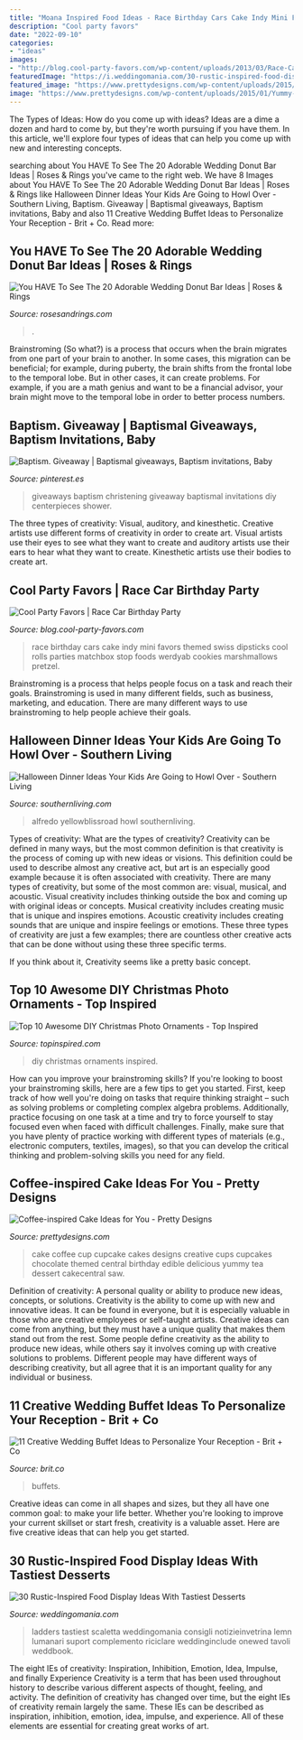 ```yaml
---
title: "Moana Inspired Food Ideas - Race Birthday Cars Cake Indy Mini Favors Themed Swiss Dipsticks Cool Rolls Parties Matchbox Stop Foods Werdyab Cookies Marshmallows Pretzel"
description: "Cool party favors"
date: "2022-09-10"
categories:
- "ideas"
images:
- "http://blog.cool-party-favors.com/wp-content/uploads/2013/03/Race-Car-Party-Food-1024x680.jpg"
featuredImage: "https://i.weddingomania.com/30-rustic-inspired-food-display-ideas-with-tastiest-desserts-24.jpg"
featured_image: "https://www.prettydesigns.com/wp-content/uploads/2015/01/Yummy-Cupcake.jpeg"
image: "https://www.prettydesigns.com/wp-content/uploads/2015/01/Yummy-Cupcake.jpeg"
---
```



The Types of Ideas: How do you come up with ideas?
Ideas are a dime a dozen and hard to come by, but they're worth pursuing if you have them. In this article, we'll explore four types of ideas that can help you come up with new and interesting concepts.

	

		
searching about You HAVE To See The 20 Adorable Wedding Donut Bar Ideas | Roses &amp; Rings you've came to the right web. We have 8 Images about You HAVE To See The 20 Adorable Wedding Donut Bar Ideas | Roses &amp; Rings like Halloween Dinner Ideas Your Kids Are Going to Howl Over - Southern Living, Baptism. Giveaway | Baptismal giveaways, Baptism invitations, Baby and also 11 Creative Wedding Buffet Ideas to Personalize Your Reception - Brit + Co. Read more:
		
    
## You HAVE To See The 20 Adorable Wedding Donut Bar Ideas | Roses &amp; Rings

<img loading=lazy src="http://www.rosesandrings.com/wp-content/uploads/2018/01/Donut-wall-wedding-desset-bar-e1577029472397.jpg" onerror="this.onerror=null;this.src='https://tse2.mm.bing.net/th?id=OIP.2io_hj12NndCF8dY1EB0-AHaLH&amp;pid=15.1';" alt="You HAVE To See The 20 Adorable Wedding Donut Bar Ideas | Roses &amp; Rings">

_Source: rosesandrings.com_

>. 

	

Brainstroming (So what?) is a process that occurs when the brain migrates from one part of your brain to another. In some cases, this migration can be beneficial; for example, during puberty, the brain shifts from the frontal lobe to the temporal lobe. But in other cases, it can create problems. For example, if you are a math genius and want to be a financial advisor, your brain might move to the temporal lobe in order to better process numbers.

    
## Baptism. Giveaway | Baptismal Giveaways, Baptism Invitations, Baby

<img loading=lazy src="https://i.pinimg.com/736x/8f/8d/ae/8f8daedec59de26914e6c0bf76c36434--christening-giveaways.jpg" onerror="this.onerror=null;this.src='https://tse2.mm.bing.net/th?id=OIP.T901H8mE1G1Vip6F9_8VrAHaLH&amp;pid=15.1';" alt="Baptism. Giveaway | Baptismal giveaways, Baptism invitations, Baby">

_Source: pinterest.es_

>giveaways baptism christening giveaway baptismal invitations diy centerpieces shower. 

	

The three types of creativity: Visual, auditory, and kinesthetic.
Creative artists use different forms of creativity in order to create art. Visual artists use their eyes to see what they want to create and auditory artists use their ears to hear what they want to create. Kinesthetic artists use their bodies to create art.

    
## Cool Party Favors | Race Car Birthday Party

<img loading=lazy src="http://blog.cool-party-favors.com/wp-content/uploads/2013/03/Race-Car-Party-Food-1024x680.jpg" onerror="this.onerror=null;this.src='https://tse2.mm.bing.net/th?id=OIP.-akRlkAzzTTn8oWfIsWKEAHaE6&amp;pid=15.1';" alt="Cool Party Favors | Race Car Birthday Party">

_Source: blog.cool-party-favors.com_

>race birthday cars cake indy mini favors themed swiss dipsticks cool rolls parties matchbox stop foods werdyab cookies marshmallows pretzel. 

	

Brainstroming is a process that helps people focus on a task and reach their goals. Brainstroming is used in many different fields, such as business, marketing, and education. There are many different ways to use brainstroming to help people achieve their goals.

    
## Halloween Dinner Ideas Your Kids Are Going To Howl Over - Southern Living

<img loading=lazy src="https://img1.southernliving.timeinc.net/sites/default/files/styles/responsive_etr_gallery_desktop_portrait/public/image/2017/05/main/creamy-pumpkin-alfredo.jpg?itok=XlpmQw88" onerror="this.onerror=null;this.src='https://tse3.mm.bing.net/th?id=OIP.nl55qVE1jIxmEjq3d0tTZgHaLH&amp;pid=15.1';" alt="Halloween Dinner Ideas Your Kids Are Going to Howl Over - Southern Living">

_Source: southernliving.com_

>alfredo yellowblissroad howl southernliving. 

	

Types of creativity: What are the types of creativity?
Creativity can be defined in many ways, but the most common definition is that creativity is the process of coming up with new ideas or visions. This definition could be used to describe almost any creative act, but art is an especially good example because it is often associated with creativity.
There are many types of creativity, but some of the most common are: visual, musical, and acoustic. Visual creativity includes thinking outside the box and coming up with original ideas or concepts. Musical creativity includes creating music that is unique and inspires emotions. Acoustic creativity includes creating sounds that are unique and inspire feelings or emotions. These three types of creativity are just a few examples; there are countless other creative acts that can be done without using these three specific terms.

If you think about it, Creativity seems like a pretty basic concept.

    
## Top 10 Awesome DIY Christmas Photo Ornaments - Top Inspired

<img loading=lazy src="https://www.topinspired.com/wp-content/uploads/2013/12/awesome-diy-christmas-photo-ornaments_01-683x1024.jpeg" onerror="this.onerror=null;this.src='https://tse1.mm.bing.net/th?id=OIP.83nyLE_g5Q7aunPxmVHzKAHaLG&amp;pid=15.1';" alt="Top 10 Awesome DIY Christmas Photo Ornaments - Top Inspired">

_Source: topinspired.com_

>diy christmas ornaments inspired. 

	

How can you improve your brainstroming skills?
If you're looking to boost your brainstroming skills, here are a few tips to get you started. First, keep track of how well you're doing on tasks that require thinking straight – such as solving problems or completing complex algebra problems. Additionally, practice focusing on one task at a time and try to force yourself to stay focused even when faced with difficult challenges. Finally, make sure that you have plenty of practice working with different types of materials (e.g., electronic computers, textiles, images), so that you can develop the critical thinking and problem-solving skills you need for any field.

    
## Coffee-inspired Cake Ideas For You - Pretty Designs

<img loading=lazy src="https://www.prettydesigns.com/wp-content/uploads/2015/01/Yummy-Cupcake.jpeg" onerror="this.onerror=null;this.src='https://tse4.mm.bing.net/th?id=OIP.dxYiKz-P6ooUhF_oKqeCAQHaLG&amp;pid=15.1';" alt="Coffee-inspired Cake Ideas for You - Pretty Designs">

_Source: prettydesigns.com_

>cake coffee cup cupcake cakes designs creative cups cupcakes chocolate themed central birthday edible delicious yummy tea dessert cakecentral saw. 

	

Definition of creativity: A personal quality or ability to produce new ideas, concepts, or solutions.
Creativity is the ability to come up with new and innovative ideas. It can be found in everyone, but it is especially valuable in those who are creative employees or self-taught artists. Creative ideas can come from anything, but they must have a unique quality that makes them stand out from the rest. Some people define creativity as the ability to produce new ideas, while others say it involves coming up with creative solutions to problems. Different people may have different ways of describing creativity, but all agree that it is an important quality for any individual or business.

    
## 11 Creative Wedding Buffet Ideas To Personalize Your Reception - Brit + Co

<img loading=lazy src="https://www.brit.co/media-library/eyJhbGciOiJIUzI1NiIsInR5cCI6IkpXVCJ9.eyJpbWFnZSI6Imh0dHBzOi8vYXNzZXRzLnJibC5tcy8yMTc3NTUwMi9vcmlnaW4uanBnIiwiZXhwaXJlc19hdCI6MTY1OTE2NDkyOX0.fHrtpX8AhxRfEfPIyd_VfVYRjapCUi-TvGjQNe02dKg/image.jpg?width=1500&amp;coordinates=150%2C0%2C150%2C0&amp;height=2000" onerror="this.onerror=null;this.src='https://tse3.mm.bing.net/th?id=OIP.Ndrmi_1vQHsr7PtQz_ZNKAHaKl&amp;pid=15.1';" alt="11 Creative Wedding Buffet Ideas to Personalize Your Reception - Brit + Co">

_Source: brit.co_

>buffets. 

	

Creative ideas can come in all shapes and sizes, but they all have one common goal: to make your life better. Whether you're looking to improve your current skillset or start fresh, creativity is a valuable asset. Here are five creative ideas that can help you get started.

    
## 30 Rustic-Inspired Food Display Ideas With Tastiest Desserts

<img loading=lazy src="https://i.weddingomania.com/30-rustic-inspired-food-display-ideas-with-tastiest-desserts-24.jpg" onerror="this.onerror=null;this.src='https://tse1.mm.bing.net/th?id=OIP.zLx0NJH924WR4_wBRKLT8AAAAA&amp;pid=15.1';" alt="30 Rustic-Inspired Food Display Ideas With Tastiest Desserts">

_Source: weddingomania.com_

>ladders tastiest scaletta weddingomania consigli notizieinvetrina lemn lumanari suport complemento riciclare weddinginclude onewed tavoli weddbook. 

	

The eight IEs of creativity: Inspiration, Inhibition, Emotion, Idea, Impulse, and finally Experience
Creativity is a term that has been used throughout history to describe various different aspects of thought, feeling, and activity. The definition of creativity has changed over time, but the eight IEs of creativity remain largely the same. These IEs can be described as inspiration, inhibition, emotion, idea, impulse, and experience. All of these elements are essential for creating great works of art.


